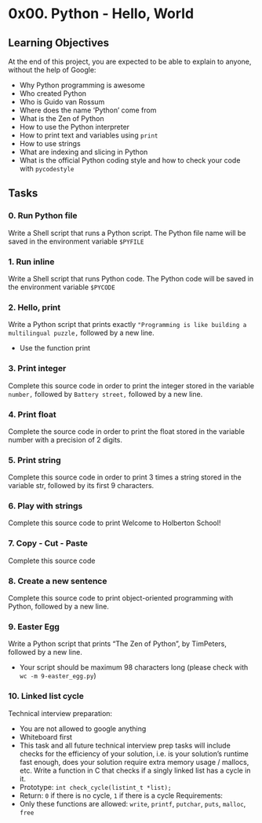 # 0x00. Python - Hello, World
## Learning Objectives
At the end of this project, you are expected to be able to explain to anyone, without the help of Google:
* Why Python programming is awesome
* Who created Python
* Who is Guido van Rossum
* Where does the name ‘Python’ come from
* What is the Zen of Python
* How to use the Python interpreter
* How to print text and variables using ```print```
* How to use strings
* What are indexing and slicing in Python
* What is the official Python coding style and how to check your code with ```pycodestyle```
## Tasks
### 0. Run Python file
Write a Shell script that runs a Python script.
The Python file name will be saved in the environment variable ```$PYFILE```
### 1. Run inline
Write a Shell script that runs Python code.
The Python code will be saved in the environment variable ```$PYCODE```
### 2. Hello, print
Write a Python script that prints exactly ```"Programming is like building a multilingual puzzle,``` followed by a new line.
* Use the function print
### 3. Print integer
Complete this source code in order to print the integer stored in the variable ```number,``` followed by ```Battery street,``` followed by a new line.
### 4. Print float
Complete the source code in order to print the float stored in the variable number with a precision of 2 digits.
### 5. Print string
Complete this source code in order to print 3 times a string stored in the variable str, followed by its first 9 characters.
### 6. Play with strings
Complete this source code to print Welcome to Holberton School!
### 7. Copy - Cut - Paste
Complete this source code
### 8. Create a new sentence
Complete this source code to print object-oriented programming with Python, followed by a new line.
### 9. Easter Egg
Write a Python script that prints “The Zen of Python”, by TimPeters, followed by a new line.
* Your script should be maximum 98 characters long (please check with ```wc -m 9-easter_egg.py```)
### 10. Linked list cycle
Technical interview preparation:
* You are not allowed to google anything
* Whiteboard first
* This task and all future technical interview prep tasks will include checks for the efficiency of your solution, i.e. is your solution’s runtime fast enough, does your solution require extra memory usage / mallocs, etc.
Write a function in C that checks if a singly linked list has a cycle in it.
* Prototype: ```int check_cycle(listint_t *list);```
* Return: ```0``` if there is no cycle, ```1``` if there is a cycle
Requirements:
* Only these functions are allowed: ```write```, ```printf```, ```putchar```, ```puts```, ```malloc```, ```free```


